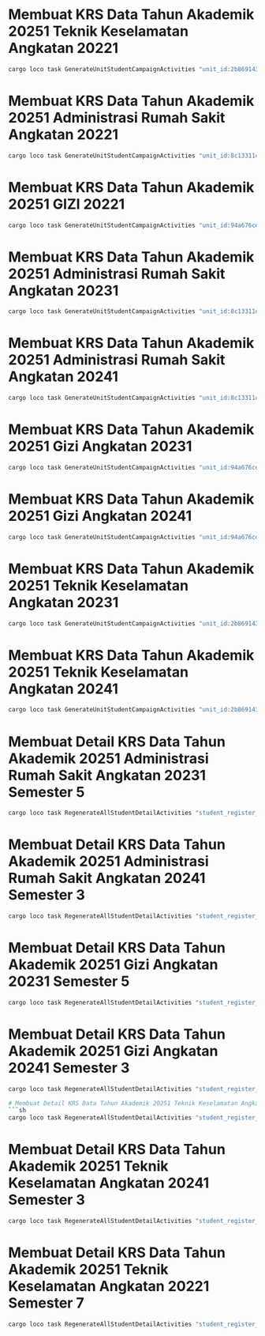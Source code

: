 # Membuat KRS Data Tahun Akademik 20251 Teknik Keselamatan Angkatan 20221
```sh
cargo loco task GenerateUnitStudentCampaignActivities "unit_id:2b869143-c522-4ca3-baea-057b2aa832ad" "academic_year_id:7fb68ca8-3376-4aef-b158-4c43f1b0f177" "student_academic_year_id:6d03bd17-d3b5-4241-bd1b-e47034687837"
```

# Membuat KRS Data Tahun Akademik 20251 Administrasi Rumah Sakit Angkatan 20221
```sh
cargo loco task GenerateUnitStudentCampaignActivities "unit_id:8c13311c-5d4b-4840-a71f-ed0dd732e170" "academic_year_id:7fb68ca8-3376-4aef-b158-4c43f1b0f177" "student_academic_year_id:6d03bd17-d3b5-4241-bd1b-e47034687837"
```

# Membuat KRS Data Tahun Akademik 20251 GIZI 20221
```sh
cargo loco task GenerateUnitStudentCampaignActivities "unit_id:94a676ce-06e6-4fd5-88c2-3122533f9ccb" "academic_year_id:7fb68ca8-3376-4aef-b158-4c43f1b0f177" "student_academic_year_id:6d03bd17-d3b5-4241-bd1b-e47034687837"
```

# Membuat KRS Data Tahun Akademik 20251 Administrasi Rumah Sakit Angkatan 20231
```sh
cargo loco task GenerateUnitStudentCampaignActivities "unit_id:8c13311c-5d4b-4840-a71f-ed0dd732e170" "academic_year_id:7fb68ca8-3376-4aef-b158-4c43f1b0f177" "student_academic_year_id:cea55274-4be3-4311-8c68-cc788e988c1b"
```
# Membuat KRS Data Tahun Akademik 20251 Administrasi Rumah Sakit Angkatan 20241
```sh
cargo loco task GenerateUnitStudentCampaignActivities "unit_id:8c13311c-5d4b-4840-a71f-ed0dd732e170" "academic_year_id:7fb68ca8-3376-4aef-b158-4c43f1b0f177" "student_academic_year_id:5884b8d6-bab3-4e5e-99bc-739a114596f2"
```

# Membuat KRS Data Tahun Akademik 20251 Gizi Angkatan 20231
```sh
cargo loco task GenerateUnitStudentCampaignActivities "unit_id:94a676ce-06e6-4fd5-88c2-3122533f9ccb" "academic_year_id:7fb68ca8-3376-4aef-b158-4c43f1b0f177" "student_academic_year_id:cea55274-4be3-4311-8c68-cc788e988c1b"
```

# Membuat KRS Data Tahun Akademik 20251 Gizi Angkatan 20241
```sh
cargo loco task GenerateUnitStudentCampaignActivities "unit_id:94a676ce-06e6-4fd5-88c2-3122533f9ccb" "academic_year_id:7fb68ca8-3376-4aef-b158-4c43f1b0f177" "student_academic_year_id:5884b8d6-bab3-4e5e-99bc-739a114596f2"
```

# Membuat KRS Data Tahun Akademik 20251 Teknik Keselamatan Angkatan 20231
```sh
cargo loco task GenerateUnitStudentCampaignActivities "unit_id:2b869143-c522-4ca3-baea-057b2aa832ad" "academic_year_id:7fb68ca8-3376-4aef-b158-4c43f1b0f177" "student_academic_year_id:cea55274-4be3-4311-8c68-cc788e988c1b"
```

# Membuat KRS Data Tahun Akademik 20251 Teknik Keselamatan Angkatan 20241
```sh
cargo loco task GenerateUnitStudentCampaignActivities "unit_id:2b869143-c522-4ca3-baea-057b2aa832ad" "academic_year_id:7fb68ca8-3376-4aef-b158-4c43f1b0f177" "student_academic_year_id:5884b8d6-bab3-4e5e-99bc-739a114596f2"
```

# Membuat Detail KRS Data Tahun Akademik 20251 Administrasi Rumah Sakit Angkatan 20231 Semester 5
```sh
cargo loco task RegenerateAllStudentDetailActivities "student_register_academic_year_id:cea55274-4be3-4311-8c68-cc788e988c1b" "curriculum_id:9b6511d2-3eff-4dbb-aeb5-a96b769de7fe" "unit_activity_id:cbef7f93-c76b-4572-bef3-e577bcd77108" "semester_id:73dca4f4-afa5-484d-b437-6ca945e691e9"
```

# Membuat Detail KRS Data Tahun Akademik 20251 Administrasi Rumah Sakit Angkatan 20241 Semester 3
```sh
cargo loco task RegenerateAllStudentDetailActivities "student_register_academic_year_id:5884b8d6-bab3-4e5e-99bc-739a114596f2" "curriculum_id:9b6511d2-3eff-4dbb-aeb5-a96b769de7fe" "unit_activity_id:cbef7f93-c76b-4572-bef3-e577bcd77108" "semester_id:3f7493cd-e782-4b41-bcb6-9e9d2d1b3cfc"
```

# Membuat Detail KRS Data Tahun Akademik 20251 Gizi Angkatan 20231 Semester 5
```sh
cargo loco task RegenerateAllStudentDetailActivities "student_register_academic_year_id:cea55274-4be3-4311-8c68-cc788e988c1b" "curriculum_id:9b6511d2-341d-4d7c-8033-ffe7c33a2d96" "unit_activity_id:b9885c06-e327-449c-b54f-88a0fdd65cb1" "semester_id:73dca4f4-afa5-484d-b437-6ca945e691e9"
```

# Membuat Detail KRS Data Tahun Akademik 20251 Gizi Angkatan 20241 Semester 3
```sh
cargo loco task RegenerateAllStudentDetailActivities "student_register_academic_year_id:5884b8d6-bab3-4e5e-99bc-739a114596f2" "curriculum_id:9b6511d2-341d-4d7c-8033-ffe7c33a2d96" "unit_activity_id:b9885c06-e327-449c-b54f-88a0fdd65cb1" "semester_id:3f7493cd-e782-4b41-bcb6-9e9d2d1b3cfc"

# Membuat Detail KRS Data Tahun Akademik 20251 Teknik Keselamatan Angkatan 20231 Semester 5
```sh
cargo loco task RegenerateAllStudentDetailActivities "student_register_academic_year_id:cea55274-4be3-4311-8c68-cc788e988c1b" "curriculum_id:9b6511d2-4805-40aa-8888-223e437ced71" "unit_activity_id:95d042c5-6e76-44c5-b9e5-8d422c379f85" "semester_id:73dca4f4-afa5-484d-b437-6ca945e691e9"
```

# Membuat Detail KRS Data Tahun Akademik 20251 Teknik Keselamatan Angkatan 20241 Semester 3
```sh
cargo loco task RegenerateAllStudentDetailActivities "student_register_academic_year_id:5884b8d6-bab3-4e5e-99bc-739a114596f2" "curriculum_id:9b6511d2-4805-40aa-8888-223e437ced71" "unit_activity_id:95d042c5-6e76-44c5-b9e5-8d422c379f85" "semester_id:3f7493cd-e782-4b41-bcb6-9e9d2d1b3cfc"
```

# Membuat Detail KRS Data Tahun Akademik 20251 Teknik Keselamatan Angkatan 20221 Semester 7
```sh
cargo loco task RegenerateAllStudentDetailActivities "student_register_academic_year_id:6d03bd17-d3b5-4241-bd1b-e47034687837" "curriculum_id:a43de229-8f63-4496-9a64-f9ea27c6f104" "unit_activity_id:95d042c5-6e76-44c5-b9e5-8d422c379f85" "semester_id:a9a4f4e2-864a-429f-a8fb-1bd84e17f571"
```
